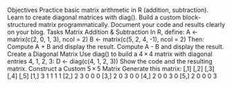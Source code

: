 Objectives
Practice basic matrix arithmetic in R (addition, subtraction).
Learn to create diagonal matrices with diag().
Build a custom block‐structured matrix programmatically.
Document your code and results clearly on your blog.
Tasks
Matrix Addition & Subtraction
In R, define:
A <- matrix(c(2, 0, 1, 3), ncol = 2)
B <- matrix(c(5, 2, 4, -1), ncol = 2)
Then:
Compute A + B and display the result.
Compute A - B and display the result.
Create a Diagonal Matrix
Use diag() to build a 4 × 4 matrix with diagonal entries 4, 1, 2, 3:
D <- diag(c(4, 1, 2, 3))
Show the code and the resulting matrix.
Construct a Custom 5 × 5 Matrix
Generate this matrix:
     [,1] [,2] [,3] [,4] [,5]
[1,]    3    1    1    1    1
[2,]    2    3    0    0    0
[3,]    2    0    3    0    0
[4,]    2    0    0    3    0
[5,]    2    0    0    0    3

